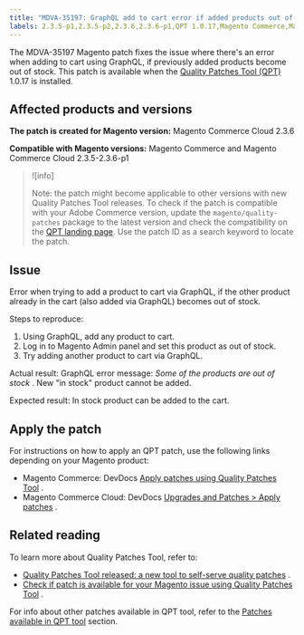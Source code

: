```yaml
---
title: "MDVA-35197: GraphQL add to cart error if added products out of stock"
labels: 2.3.5-p1,2.3.5-p2,2.3.6,2.3.6-p1,QPT 1.0.17,Magento Commerce,Magento Commerce Cloud,Quality Patches Tool,support tools
---
```


The MDVA-35197 Magento patch fixes the issue where there's an error when adding to cart using GraphQL, if previously added products become out of stock. This patch is available when the [Quality Patches Tool (QPT)](https://support.magento.com/hc/en-us/articles/360047139492) 1.0.17 is installed.

## Affected products and versions

 **The patch is created for Magento version:** Magento Commerce Cloud 2.3.6

 **Compatible with Magento versions:** Magento Commerce and Magento Commerce Cloud 2.3.5-2.3.6-p1

>![info]
>
 >Note: the patch might become applicable to other versions with new Quality Patches Tool releases. To check if the patch is compatible with your Adobe Commerce version, update the `magento/quality-patches` package to the latest version and check the compatibility on the [QPT landing page](https://devdocs.magento.com/quality-patches/tool.html#patch-grid). Use the patch ID as a search keyword to locate the patch.

## Issue

Error when trying to add a product to cart via GraphQL, if the other product already in the cart (also added via GraphQL) becomes out of stock.

 <span class="wysiwyg-underline">Steps to reproduce:</span> 

1. Using GraphQL, add any product to cart.
1. Log in to Magento Admin panel and set this product as out of stock.
1. Try adding another product to cart via GraphQL.

 <span class="wysiwyg-underline">Actual result:</span> GraphQL error message: *Some of the products are out of stock* . New "in stock" product cannot be added.

 <span class="wysiwyg-underline">Expected result:</span> In stock product can be added to the cart.

## Apply the patch

For instructions on how to apply an QPT patch, use the following links depending on your Magento product:

* Magento Commerce: DevDocs [Apply patches using Quality Patches Tool](https://devdocs.magento.com/guides/v2.4/comp-mgr/patching/mqp.html) .
* Magento Commerce Cloud: DevDocs [Upgrades and Patches > Apply patches](https://devdocs.magento.com/cloud/project/project-patch.html) .

## Related reading

To learn more about Quality Patches Tool, refer to:

* [Quality Patches Tool released: a new tool to self-serve quality patches](https://support.magento.com/hc/en-us/articles/360047139492) .
* [Check if patch is available for your Magento issue using Quality Patches Tool](https://support.magento.com/hc/en-us/articles/360047125252) .

For info about other patches available in QPT tool, refer to the [Patches available in QPT tool](https://support.magento.com/hc/en-us/sections/360010506631-Patches-available-in-QPT-tool-) section.